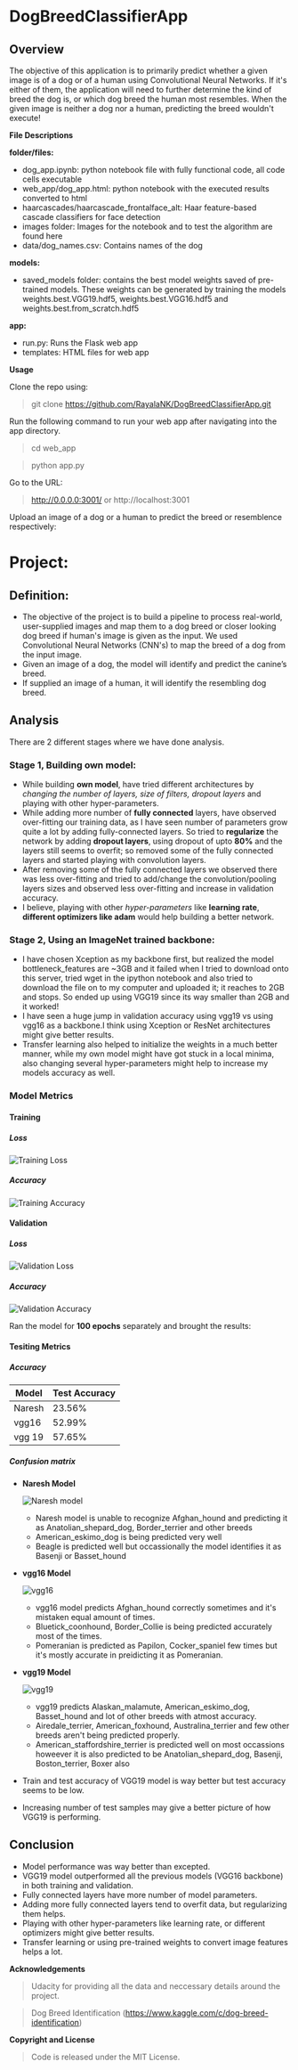 # DogBreedClassifierApp

##  Overview


The objective of this application is to primarily predict whether a given image is of a dog or of a human using Convolutional Neural Networks. If it's either of them, the application will need to further determine the kind of breed the dog is, or which dog breed the human most resembles. When the given image is neither a dog nor a human, predicting the breed wouldn't execute!


**File Descriptions**

**folder/files:**
- dog_app.ipynb: python notebook file with fully functional code, all code cells executable
- web_app/dog_app.html: python notebook with the executed results converted to html
- haarcascades/haarcascade_frontalface_alt: Haar feature-based cascade classifiers for face detection
- images folder: Images for the notebook and to test the algorithm are found here
- data/dog_names.csv: Contains names of the dog 

 **models:**
- saved_models folder: contains the best model weights saved of pre-trained models. These weights can be generated by training the models weights.best.VGG19.hdf5, weights.best.VGG16.hdf5 and weights.best.from_scratch.hdf5 

 **app:**
- run.py: Runs the Flask web app
- templates: HTML files for web app

**Usage**

Clone the repo using:
> git clone https://github.com/RayalaNK/DogBreedClassifierApp.git

Run the following command to run your web app after navigating into the app directory.
> cd web_app

> python app.py

Go to the URL:

> http://0.0.0.0:3001/ or http://localhost:3001

Upload an image of a dog or a human to predict the breed or resemblence respectively:
# Project:
## Definition:
* The objective of the project is to build a pipeline to process real-world, user-supplied images and map them to a dog breed or closer looking dog breed if human's image is given as the input. We used Convolutional Neural Networks (CNN's)  to map the breed of a dog from the input image. 
* Given an image of a dog, the model will identify and predict the canine’s breed. 
* If supplied an image of a human, it will identify the resembling dog breed.

## Analysis 
There are 2 different stages where we have done analysis.
### Stage 1, Building own model:
* While building **own model**, have tried different architectures by *changing the number of layers, size of filters, dropout layers* and playing with other hyper-parameters.
* While adding more number of **fully connected** layers, have observed over-fitting our training data, as I have seen number of parameters grow quite a lot by adding fully-connected layers. So tried to **regularize** the network by adding **dropout layers**, using dropout of upto **80%** and the layers still seems to overfit; so removed some of the fully connected layers and started playing with convolution layers.
* After removing some of the fully connected layers we observed there was less over-fitting and tried to add/change the convolution/pooling layers sizes and observed less over-fitting and increase in validation accuracy.
* I believe, playing  with other *hyper-parameters* like **learning rate**, **different optimizers like adam** would help building a better network. 
### Stage 2, Using an ImageNet trained backbone:
* I have chosen Xception as my backbone first, but realized the model bottleneck_features are ~3GB and it failed when I tried to download onto this server, tried wget in the ipython notebook and also tried to download the file on to my computer and uploaded it; it reaches to 2GB and stops. So ended up using VGG19 since its way smaller than 2GB and it worked!
* I have seen a huge jump in validation accuracy using vgg19 vs using vgg16 as a backbone.I think using Xception or ResNet architectures might give better results.
* Transfer learning also helped to initialize the weights in a much better manner, while my own model might have got stuck in a local minima, also changing several hyper-parameters might help to increase my models accuracy as well. 

### Model Metrics
#### Training
##### Loss
![Training Loss](https://github.com/RayalaNK/DogBreedClassifierApp/blob/master/images/TrainingLoss.png)
##### Accuracy
![Training Accuracy](https://github.com/RayalaNK/DogBreedClassifierApp/blob/master/images/TrainingAccuracy.png)

#### Validation
##### Loss
![Validation Loss](https://github.com/RayalaNK/DogBreedClassifierApp/blob/master/images/ValidationLoss.png)
##### Accuracy
![Validation Accuracy](https://github.com/RayalaNK/DogBreedClassifierApp/blob/master/images/ValidationAccuracy.png)

Ran the model for **100 epochs** separately and brought the results: 
#### Tesiting Metrics

##### Accuracy
 |Model | Test Accuracy| 
 |------|--------------|
 | Naresh | 23.56% |
 | vgg16 | 52.99% |
 | vgg 19 | 57.65% |
 
##### Confusion matrix

* **Naresh Model**

  ![Naresh model](https://github.com/RayalaNK/DogBreedClassifierApp/blob/master/images/naresh_model_cm.png)
  
  * Naresh model is unable to recognize Afghan_hound and predicting it as Anatolian_shepard_dog, Border_terrier and other breeds 
  * American_eskimo_dog is being predicted very well
  * Beagle is predicted well but occassionally the model identifies it as Basenji or Basset_hound

* **vgg16 Model**

  ![vgg16](https://github.com/RayalaNK/DogBreedClassifierApp/blob/master/images/vgg16_model_cm.png)

  * vgg16 model predicts Afghan_hound correctly sometimes and it's mistaken equal amount of times. 
  * Bluetick_coonhound, Border_Collie is being predicted accurately most of the times.
  * Pomeranian is predicted as Papilon, Cocker_spaniel few times but it's mostly accurate in preidicting it as Pomeranian.

* **vgg19 Model**

  ![vgg19](https://github.com/RayalaNK/DogBreedClassifierApp/blob/master/images/vgg19_model_cm.png)

  * vgg19 predicts Alaskan_malamute, American_eskimo_dog, Basset_hound and lot of other breeds with atmost accuracy. 
  * Airedale_terrier, American_foxhound, Australina_terrier and few other breeds aren't being predicted properly. 
  * American_staffordshire_terrier is predicted well on most occassions howeever it is also predicted to be Anatolian_shepard_dog, Basenji, Boston_terrier, Boxer also 
 

 * Train and test accuracy of VGG19 model is way better but test accuracy seems to be low.
 * Increasing number of test samples may give a better picture of how VGG19 is performing. 



## Conclusion 
* Model performance was way better than excepted. 
* VGG19 model outperformed all the previous models (VGG16 backbone) in both training and validation.
* Fully connected layers have more number of model parameters.
* Adding more fully connected layers tend to overfit data, but regularizing them helps.
* Playing with other hyper-parameters like learning rate, or different optimizers might give better results.
* Transfer learning or using pre-trained weights to convert image features helps a lot.

 
**Acknowledgements**

> Udacity for providing all the data and neccessary details around the project.

> Dog Breed Identification (https://www.kaggle.com/c/dog-breed-identification)

**Copyright and License**
> Code is released under the MIT License.
